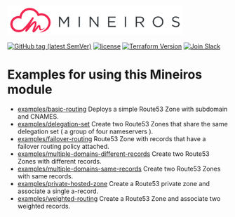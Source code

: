 [<img src="https://raw.githubusercontent.com/mineiros-io/brand/3bffd30e8bdbbde32c143e2650b2faa55f1df3ea/mineiros-primary-logo.svg" width="400"/>][homepage]

[![GitHub tag (latest SemVer)][badge-semver]][releases-github]
[![license][badge-license]][apache20]
[![Terraform Version][badge-terraform]][releases-terraform]
[![Join Slack][badge-slack]][slack]

# Examples for using this Mineiros module

- [examples/basic-routing] Deploys a simple Route53 Zone with subdomain and CNAMES.
- [examples/delegation-set] Create two Route53 Zones that share the same delegation set ( a group of four nameservers ).
- [examples/failover-routing] Route53 Zone with records that have a failover routing policy attached.
- [examples/multiple-domains-different-records] Create two Route53 Zones with different records.
- [examples/multiple-domains-same-records] Create two Route53 Zones with same records.
- [examples/private-hosted-zone] Create a Route53 private zone and associate a single a-record.
- [examples/weighted-routing] Create a Route53 Zone and associate two weighted records.

<!-- References -->
[examples/basic-routing]: https://github.com/mineiros-io/terraform-aws-route53/tree/master/examples/basic-routing
[examples/delegation-set]: https://github.com/mineiros-io/terraform-aws-route53/tree/master/examples/delegation-set
[examples/failover-routing]: https://github.com/mineiros-io/terraform-aws-route53/tree/master/examples/failover-routing
[examples/multiple-domains-different-records]: https://github.com/mineiros-io/terraform-aws-route53/tree/master/examples/multiple-domains-different-records
[examples/multiple-domains-same-records]: https://github.com/mineiros-io/terraform-aws-route53/tree/master/examples/multiple-domains-same-records
[examples/private-hosted-zone]: https://github.com/mineiros-io/terraform-aws-route53/tree/master/examples/private-hosted-zone
[examples/weighted-routing]: https://github.com/mineiros-io/terraform-aws-route53/tree/master/examples/weighted-routing

[homepage]: https://mineiros.io/?ref=terraform-aws-route53

[badge-license]: https://img.shields.io/badge/license-Apache%202.0-brightgreen.svg
[badge-terraform]: https://img.shields.io/badge/terraform-0.14,%200.13,%200.12.20+-623CE4.svg?logo=terraform
[badge-slack]: https://img.shields.io/badge/slack-@mineiros--community-f32752.svg?logo=slack
[badge-semver]: https://img.shields.io/github/v/tag/mineiros-io/terraform-aws-route53.svg?label=latest&sort=semver

[releases-github]: https://github.com/mineiros-io/terraform-aws-route53/releases
[releases-terraform]: https://github.com/hashicorp/terraform/releases
[apache20]: https://opensource.org/licenses/Apache-2.0
[slack]: https://join.slack.com/t/mineiros-community/shared_invite/zt-ehidestg-aLGoIENLVs6tvwJ11w9WGg
